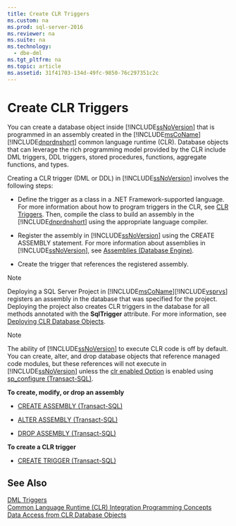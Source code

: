 ```yaml
---
title: Create CLR Triggers
ms.custom: na
ms.prod: sql-server-2016
ms.reviewer: na
ms.suite: na
ms.technology: 
  - dbe-dml
ms.tgt_pltfrm: na
ms.topic: article
ms.assetid: 31f41703-134d-49fc-9850-76c297351c2c
---
```

# Create CLR Triggers
  You can create a database object inside [!INCLUDE[ssNoVersion](../../Token/Other/ssNoVersion_md.md)] that is programmed in an assembly created in the [!INCLUDE[msCoName](../../Token/Other/msCoName_md.md)] [!INCLUDE[dnprdnshort](../../Token/Other/dnprdnshort_md.md)] common language runtime \(CLR\). Database objects that can leverage the rich programming model provided by the CLR include DML triggers, DDL triggers, stored procedures, functions, aggregate functions, and types.  
  
 Creating a CLR trigger \(DML or DDL\) in [!INCLUDE[ssNoVersion](../../Token/Other/ssNoVersion_md.md)] involves the following steps:  
  
-   Define the trigger as a class in a .NET Framework\-supported language. For more information about how to program triggers in the CLR, see [CLR Triggers](../Topic/CLR%20Triggers.md). Then, compile the class to build an assembly in the [!INCLUDE[dnprdnshort](../../Token/Other/dnprdnshort_md.md)] using the appropriate language compiler.  
  
-   Register the assembly in [!INCLUDE[ssNoVersion](../../Token/Other/ssNoVersion_md.md)] using the CREATE ASSEMBLY statement. For more information about assemblies in [!INCLUDE[ssNoVersion](../../Token/Other/ssNoVersion_md.md)], see [Assemblies &#40;Database Engine&#41;](../Topic/Assemblies%20\(Database%20Engine\).md).  
  
-   Create the trigger that references the registered assembly.  
  
> [!NOTE]  
>  Deploying a SQL Server Project in [!INCLUDE[msCoName](../../Token/Other/msCoName_md.md)][!INCLUDE[vsprvs](../../Token/Other/vsprvs_md.md)] registers an assembly in the database that was specified for the project. Deploying the project also creates CLR triggers in the database for all methods annotated with the **SqlTrigger** attribute. For more information, see [Deploying CLR Database Objects](../Topic/Deploying%20CLR%20Database%20Objects.md).  
  
> [!NOTE]  
>  The ability of [!INCLUDE[ssNoVersion](../../Token/Other/ssNoVersion_md.md)] to execute CLR code is off by default. You can create, alter, and drop database objects that reference managed code modules, but these references will not execute in [!INCLUDE[ssNoVersion](../../Token/Other/ssNoVersion_md.md)] unless the [clr enabled Option](../../Topics/TopicNameNotContainA/clr-enabled-Server-Configuration-Option.md) is enabled using [sp\_configure \(Transact\-SQL\)](../Topic/sp_configure%20\(Transact-SQL\).md).  
  
 **To create, modify, or drop an assembly**  
  
-   [CREATE ASSEMBLY &#40;Transact-SQL&#41;](../Topic/CREATE%20ASSEMBLY%20\(Transact-SQL\).md)  
  
-   [ALTER ASSEMBLY &#40;Transact-SQL&#41;](../Topic/ALTER%20ASSEMBLY%20\(Transact-SQL\).md)  
  
-   [DROP ASSEMBLY &#40;Transact-SQL&#41;](../Topic/DROP%20ASSEMBLY%20\(Transact-SQL\).md)  
  
 **To create a CLR trigger**  
  
-   [CREATE TRIGGER &#40;Transact-SQL&#41;](../Topic/CREATE%20TRIGGER%20\(Transact-SQL\).md)  
  
## See Also  
 [DML Triggers](../../Topics/TopicNameNotContainA/DML-Triggers.md)   
 [Common Language Runtime &#40;CLR&#41; Integration Programming Concepts](../Topic/Common%20Language%20Runtime%20\(CLR\)%20Integration%20Programming%20Concepts.md)   
 [Data Access from CLR Database Objects](../Topic/Data%20Access%20from%20CLR%20Database%20Objects.md)  
  
  